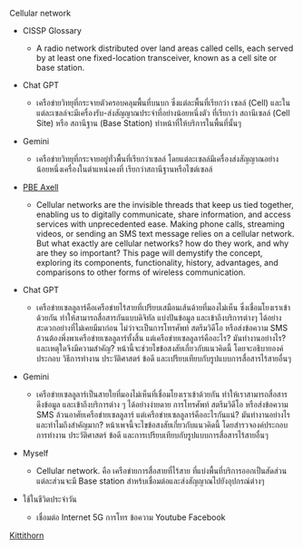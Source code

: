 Cellular network

- CISSP Glossary
  - A radio network distributed over land areas called
cells, each served by at least one fixed-location transceiver,
known as a cell site or base station.

- Chat GPT
  - เครือข่ายวิทยุที่กระจายตัวครอบคลุมพื้นที่บนบก ซึ่งแต่ละพื้นที่เรียกว่า เซลล์ (Cell)
และในแต่ละเซลล์จะมีเครื่องรับ-ส่งสัญญาณประจำที่อย่างน้อยหนึ่งตัว
ที่เรียกว่า สถานีเซลล์ (Cell Site) หรือ สถานีฐาน (Base Station) ทำหน้าที่ให้บริการในพื้นที่นั้นๆ

- Gemini
  - เครือข่ายวิทยุที่กระจายอยู่ทั่วพื้นที่เรียกว่าเซลล์
โดยแต่ละเซลล์มีเครื่องส่งสัญญาณอย่างน้อยหนึ่งเครื่องในตำแหน่งคงที่ เรียกว่าสถานีฐานหรือไซต์เซลล์

- [PBE Axell](https://pbeaxell.com/about/glossary/what-is-a-cellular-network)
  - Cellular networks are the invisible threads that keep us tied together,
enabling us to digitally communicate, share information, and access services with unprecedented ease.
Making phone calls, streaming videos, or sending an SMS text message relies on a cellular network.
But what exactly are cellular networks?
how do they work, and why are they so important? This page will demystify the concept,
exploring its components, functionality, history, advantages, and comparisons to other forms of wireless communication.

- Chat GPT
  - เครือข่ายเซลลูลาร์คือเครือข่ายไร้สายที่เปรียบเสมือนเส้นด้ายที่มองไม่เห็น
ซึ่งเชื่อมโยงเราเข้าด้วยกัน ทำให้สามารถสื่อสารกันแบบดิจิทัล แบ่งปันข้อมูล และเข้าถึงบริการต่างๆ
ได้อย่างสะดวกอย่างที่ไม่เคยมีมาก่อน ไม่ว่าจะเป็นการโทรศัพท์ สตรีมวิดีโอ หรือส่งข้อความ SMS ล้วนต้องพึ่งพาเครือข่ายเซลลูลาร์ทั้งสิ้น
แต่เครือข่ายเซลลูลาร์คืออะไร? มันทำงานอย่างไร? และเหตุใดจึงมีความสำคัญ? หน้านี้จะช่วยไขข้อสงสัยเกี่ยวกับแนวคิดนี้
โดยจะอธิบายองค์ประกอบ วิธีการทำงาน ประวัติศาสตร์ ข้อดี และเปรียบเทียบกับรูปแบบการสื่อสารไร้สายอื่นๆ

- Gemini
  - เครือข่ายเซลลูลาร์เป็นสายใยที่มองไม่เห็นที่เชื่อมโยงเราเข้าด้วยกัน ทำให้เราสามารถสื่อสาร ดึงข้อมูล และเข้าถึงบริการต่าง ๆ
ได้อย่างง่ายดาย การโทรศัพท์ สตรีมวิดีโอ หรือส่งข้อความ SMS ล้วนอาศัยเครือข่ายเซลลูลาร์ แต่เครือข่ายเซลลูลาร์คืออะไรกันแน่?
มันทำงานอย่างไร และทำไมถึงสำคัญมาก? หน้าเพจนี้จะไขข้อสงสัยเกี่ยวกับแนวคิดนี้ โดยสำรวจองค์ประกอบ การทำงาน ประวัติศาสตร์ ข้อดี และการเปรียบเทียบกับรูปแบบการสื่อสารไร้สายอื่นๆ

- Myself
  - Cellular network. คือ เครือข่ายการสื่อสายที่ไร้สาย ที่แบ่งพื้นที่บริการออกเป็นสัดส่วน แต่ละส่วนจะมี Base station สำหร้บเชื่อมต่อและส่งสัญญาณไปยังอุปกรณ์ต่างๆ
- ใช้ในชีวิตประจำวัน
  - เชื่อมต่อ Internet 5G การโทร ข้อความ Youtube Facebook

[Kittithorn](https://kitty340822.github.io/cellular_nextwork)
